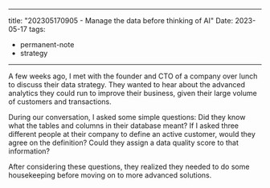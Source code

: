 
---
title:  "202305170905 - Manage the data before thinking of AI"
Date: 2023-05-17
tags: 
- permanent-note 
- strategy
---

A few weeks ago, I met with the founder and CTO of a company over lunch to discuss their data strategy. They wanted to hear about the advanced analytics they could run to improve their business, given their large volume of customers and transactions.

During our conversation, I asked some simple questions: Did they know what the tables and columns in their database meant? If I asked three different people at their company to define an active customer, would they agree on the definition? Could they assign a data quality score to that information?

After considering these questions, they realized they needed to do some housekeeping before moving on to more advanced solutions.









